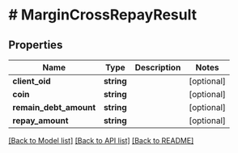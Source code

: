 # # MarginCrossRepayResult

## Properties

Name | Type | Description | Notes
------------ | ------------- | ------------- | -------------
**client_oid** | **string** |  | [optional]
**coin** | **string** |  | [optional]
**remain_debt_amount** | **string** |  | [optional]
**repay_amount** | **string** |  | [optional]

[[Back to Model list]](../../README.md#models) [[Back to API list]](../../README.md#endpoints) [[Back to README]](../../README.md)
